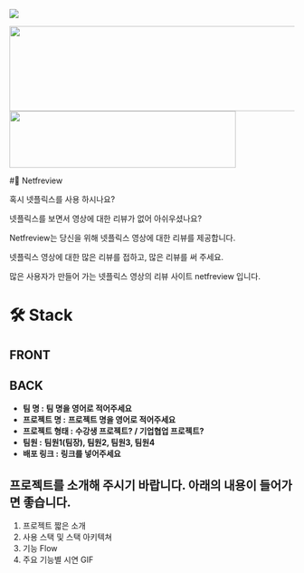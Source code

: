 ![](https://img.shields.io/endpoint?color=green&label=project&logo=ddd&logoColor=green&style=for-the-badge&url=%2Fendpoint)


<img src="https://raw.githubusercontent.com/codestates/Netfreview-client/449efc09fc99dd7bebf7547c96aaebc743b63279/img/Logo/Group%20133.svg?token=AQLVYXWDP6QMMSWVVJDUSULAJWPA6" width="700" height="150">
<img src="https://raw.githubusercontent.com/codestates/Netfreview-client/449efc09fc99dd7bebf7547c96aaebc743b63279/img/Logo/Group%20134.svg?token=AQLVYXRALWJFHLWSYEV2BU3AJWPDA" width="400" height="100">

#🎥 Netfreview


혹시 넷플릭스를 사용 하시나요?

넷플릭스를 보면서 영상에 대한 리뷰가 없어 아쉬우셨나요?

Netfreview는 당신을 위해 넷플릭스 영상에 대한 리뷰를 제공합니다.

넷플릭스 영상에 대한 많은 리뷰를 접하고, 많은 리뷰를 써 주세요.

많은 사용자가 만들어 가는 넷플릭스 영상의 리뷰 사이트 netfreview 입니다.

# 🛠 Stack


## FRONT


## BACK



- **팀 명 :** **팀 명을 영어로 적어주세요**
- **프로젝트 명 :** **프로젝트 명을 영어로 적어주세요**
- **프로젝트 형태 :** **수강생 프로젝트? / 기업협업 프로젝트?**
- **팀원 :** **팀원1(팀장), 팀원2, 팀원3, 팀원4**
- **배포 링크 :** **링크를 넣어주세요**

## 프로젝트를 소개해 주시기 바랍니다. 아래의 내용이 들어가면 좋습니다. 
1. 프로젝트 짧은 소개 
2. 사용 스택 및 스택 아키텍쳐
3. 기능 Flow 
4. 주요 기능별 시연 GIF
